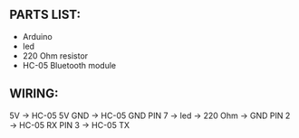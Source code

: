 PARTS LIST:
-----------
- Arduino
- led
- 220 Ohm resistor
- HC-05 Bluetooth module

WIRING:
-------
5V  -> HC-05 5V
GND -> HC-05 GND
PIN 7 -> led -> 220 Ohm -> GND
PIN 2 -> HC-05 RX
PIN 3 -> HC-05 TX
